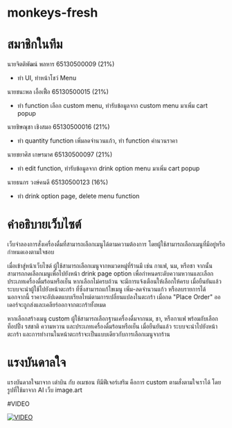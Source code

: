 # monkeys-fresh

# สมาชิกในทีม
นายจิตติพัฒน์ พลหาร 65130500009 (21%)
- ทำ UI, ทำหน้าโชว์ Menu
  
นายชนะพล เอื้อเฟื้อ 65130500015 (21%)
- ทำ function เลือก custom menu, ทำรับข้อมูลจาก custom menu มาเพิ่ม cart popup
  
นายชิษณุชา เชิงสมอ 65130500016 (21%)
- ทำ quantity function เพิ่มลดจำนวนแก้ว, ทำ function คำนวนราคา
  
นายชยาศิส เกษรมาศ 65130500097 (21%)
- ทำ edit function, ทำรับข้อมูลจาก drink option menu มาเพิ่ม cart popup
  
นายธนกร วงษ์คนดี 65130500123 (16%)
- ทำ drink option page, delete menu function

# คำอธิบายเว็บไซต์
เว็บจำลองการสั่งเครื่องดื่มที่สามารถเลือกเมนูได้ตามความต้องการ โดยผู้ใช้สามารถเลือกเมนูที่มีอยู่หรือกำหนดเองตามใจชอบ

เมื่อเข้าสู่หน้าเว็บไซต์ ผู้ใช้สามารถเลือกเมนูจากหมวดหมู่ที่ร้านมี เช่น กาแฟ, นม, หรือชา จากนั้นสามารถกดเลือกเมนูเพื่อไปยังหน้า drink page option เพื่อกำหนดระดับความหวานและเลือกประเภทเครื่องดื่มร้อนหรือเย็น หากเลือกไม่ครบถ้วน จะมีการแจ้งเตือนให้เลือกให้ครบ เมื่อยืนยันแล้ว ระบบจะนำผู้ใช้ไปยังหน้าตะกร้า ที่ซึ่งสามารถแก้ไขเมนู เพิ่ม-ลดจำนวนแก้ว หรือลบรายการได้ นอกจากนี้ ราคาจะอัปเดตแบบเรียลไทม์ตามการเปลี่ยนแปลงในตะกร้า เมื่อกด "Place Order" ออเดอร์จะถูกส่งและเคลียร์ออกจากตะกร้าทั้งหมด

หากเลือกสร้างเมนู custom ผู้ใช้สามารถเลือกฐานเครื่องดื่มจากนม, ชา, หรือกาแฟ พร้อมกับเลือกท็อปปิ้ง รสชาติ ความหวาน และประเภทเครื่องดื่มร้อนหรือเย็น เมื่อยืนยันแล้ว ระบบจะนำไปยังหน้าตะกร้า และการทำงานในหน้าตะกร้าจะเป็นแบบเดียวกับการเลือกเมนูจากร้าน

# แรงบันดาลใจ
แรงบันดาลใจมาจาก เต่าบิน กับ อเมซอน ทีมีฟีเจอร์เสริม คือการ custom ตามสั่งตามใจเราได้ โดยรูปที่ใช้มาจาก AI เว็บ image.art

#VIDEO

[![VIDEO](https://youtu.be/cz-LqItaGzg)](https://youtu.be/cz-LqItaGzg)

